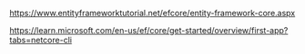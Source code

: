 https://www.entityframeworktutorial.net/efcore/entity-framework-core.aspx

https://learn.microsoft.com/en-us/ef/core/get-started/overview/first-app?tabs=netcore-cli
